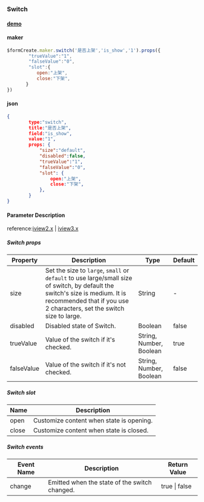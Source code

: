 ### Switch

#### [demo](https://jsrun.net/dehKp/edit)

#### maker
```js
$formCreate.maker.switch('是否上架','is_show','1').props({
        "trueValue":"1",
        "falseValue":"0",
        "slot":{
           open:"上架",
           close:"下架",
       }
})
```

#### json
```json
{
        type:"switch",
        title:"是否上架",
        field:"is_show",
        value:"1",
        props: {
            "size":"default",
            "disabled":false,
            "trueValue":"1",
            "falseValue":"0",
            "slot": {
                open:"上架",
                close:"下架",
            },
        }
}
```

#### Parameter Description

reference:[iview2.x](http://v2.iviewui.com/components/switch#API) | [iview3.x](https://www.iviewui.com/components/switch#API)

##### Switch props

| Property    | Description                                                  | Type                    | Default |
| ----------- | ------------------------------------------------------------ | ----------------------- | ------- |
| size        | Set the size to `large`, `small` or `default` to use large/small size of switch, by default the switch's size is medium. It is recommended that if you use 2 characters, set the switch size to large. | String                  | -       |
| disabled    | Disabled state of Switch.                                    | Boolean                 | false   |
| trueValue  | Value of the switch if it's checked.                         | String, Number, Boolean | true    |
| falseValue | Value of the switch if it's not checked.                     | String, Number, Boolean | false   |

##### Switch slot

| Name  | Description                              |
| ----- | ---------------------------------------- |
| open  | Customize content when state is opening. |
| close | Customize content when state is closed.  |

##### Switch events

| Event Name | Description                                   | Return Value  |
| ---------- | --------------------------------------------- | ------------- |
| change     | Emitted when the state of the switch changed. | true \| false |


